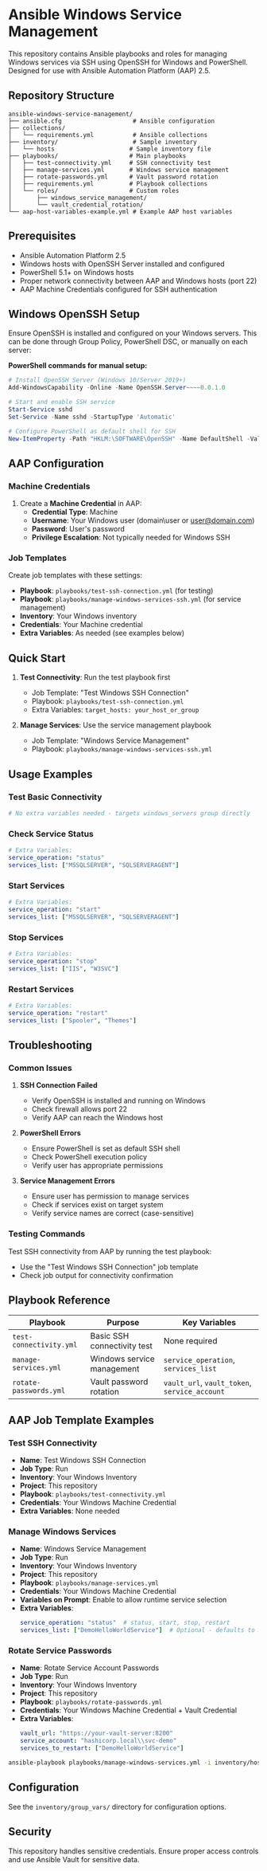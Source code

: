# Ansible Windows Service Management

This repository contains Ansible playbooks and roles for managing Windows services via SSH using OpenSSH for Windows and PowerShell. Designed for use with Ansible Automation Platform (AAP) 2.5.

## Repository Structure

```
ansible-windows-service-management/
├── ansible.cfg                    # Ansible configuration
├── collections/
│   └── requirements.yml           # Ansible collections
├── inventory/                     # Sample inventory
│   └── hosts                     # Sample inventory file
├── playbooks/                    # Main playbooks
│   ├── test-connectivity.yml     # SSH connectivity test
│   ├── manage-services.yml       # Windows service management
│   ├── rotate-passwords.yml      # Vault password rotation
│   ├── requirements.yml          # Playbook collections
│   └── roles/                    # Custom roles
│       ├── windows_service_management/
│       └── vault_credential_rotation/
└── aap-host-variables-example.yml # Example AAP host variables
```

## Prerequisites

- Ansible Automation Platform 2.5
- Windows hosts with OpenSSH Server installed and configured
- PowerShell 5.1+ on Windows hosts
- Proper network connectivity between AAP and Windows hosts (port 22)
- AAP Machine Credentials configured for SSH authentication

## Windows OpenSSH Setup

Ensure OpenSSH is installed and configured on your Windows servers. This can be done through Group Policy, PowerShell DSC, or manually on each server:

**PowerShell commands for manual setup:**
```powershell
# Install OpenSSH Server (Windows 10/Server 2019+)
Add-WindowsCapability -Online -Name OpenSSH.Server~~~~0.0.1.0

# Start and enable SSH service
Start-Service sshd
Set-Service -Name sshd -StartupType 'Automatic'

# Configure PowerShell as default shell for SSH
New-ItemProperty -Path "HKLM:\SOFTWARE\OpenSSH" -Name DefaultShell -Value "C:\Windows\System32\WindowsPowerShell\v1.0\powershell.exe" -PropertyType String -Force
```

## AAP Configuration

### Machine Credentials
1. Create a **Machine Credential** in AAP:
   - **Credential Type**: Machine
   - **Username**: Your Windows user (domain\user or user@domain.com)
   - **Password**: User's password
   - **Privilege Escalation**: Not typically needed for Windows SSH

### Job Templates
Create job templates with these settings:
- **Playbook**: `playbooks/test-ssh-connection.yml` (for testing)
- **Playbook**: `playbooks/manage-windows-services-ssh.yml` (for service management)
- **Inventory**: Your Windows inventory
- **Credentials**: Your Machine credential
- **Extra Variables**: As needed (see examples below)

## Quick Start

1. **Test Connectivity**: Run the test playbook first
   - Job Template: "Test Windows SSH Connection"
   - Playbook: `playbooks/test-ssh-connection.yml`
   - Extra Variables: `target_hosts: your_host_or_group`

2. **Manage Services**: Use the service management playbook
   - Job Template: "Windows Service Management"
   - Playbook: `playbooks/manage-windows-services-ssh.yml`

## Usage Examples

### Test Basic Connectivity
```yaml
# No extra variables needed - targets windows_servers group directly
```

### Check Service Status
```yaml
# Extra Variables:
service_operation: "status"
services_list: ["MSSQLSERVER", "SQLSERVERAGENT"]
```

### Start Services
```yaml
# Extra Variables:
service_operation: "start"
services_list: ["MSSQLSERVER", "SQLSERVERAGENT"]
```

### Stop Services
```yaml
# Extra Variables:
service_operation: "stop"
services_list: ["IIS", "W3SVC"]
```

### Restart Services
```yaml
# Extra Variables:
service_operation: "restart"
services_list: ["Spooler", "Themes"]
```

## Troubleshooting

### Common Issues

1. **SSH Connection Failed**
   - Verify OpenSSH is installed and running on Windows
   - Check firewall allows port 22
   - Verify AAP can reach the Windows host

2. **PowerShell Errors**
   - Ensure PowerShell is set as default SSH shell
   - Check PowerShell execution policy
   - Verify user has appropriate permissions

3. **Service Management Errors**
   - Ensure user has permission to manage services
   - Check if services exist on target system
   - Verify service names are correct (case-sensitive)

### Testing Commands

Test SSH connectivity from AAP by running the test playbook:
- Use the "Test Windows SSH Connection" job template
- Check job output for connectivity confirmation

## Playbook Reference

| Playbook | Purpose | Key Variables |
|----------|---------|---------------|
| `test-connectivity.yml` | Basic SSH connectivity test | None required |
| `manage-services.yml` | Windows service management | `service_operation`, `services_list` |
| `rotate-passwords.yml` | Vault password rotation | `vault_url`, `vault_token`, `service_account` |

## AAP Job Template Examples

### Test SSH Connectivity
- **Name**: Test Windows SSH Connection
- **Job Type**: Run
- **Inventory**: Your Windows Inventory
- **Project**: This repository
- **Playbook**: `playbooks/test-connectivity.yml`
- **Credentials**: Your Windows Machine Credential
- **Extra Variables**: None needed

### Manage Windows Services
- **Name**: Windows Service Management
- **Job Type**: Run
- **Inventory**: Your Windows Inventory
- **Project**: This repository
- **Playbook**: `playbooks/manage-services.yml`
- **Credentials**: Your Windows Machine Credential
- **Variables on Prompt**: Enable to allow runtime service selection
- **Extra Variables**:
  ```yaml
  service_operation: "status"  # status, start, stop, restart
  services_list: ["DemoHelloWorldService"]  # Optional - defaults to DemoHelloWorldService
  ```

### Rotate Service Passwords
- **Name**: Rotate Service Account Passwords
- **Job Type**: Run
- **Inventory**: Your Windows Inventory
- **Project**: This repository
- **Playbook**: `playbooks/rotate-passwords.yml`
- **Credentials**: Your Windows Machine Credential + Vault Credential
- **Extra Variables**:
  ```yaml
  vault_url: "https://your-vault-server:8200"
  service_account: "hashicorp.local\\svc-demo"
  services_to_restart: ["DemoHelloWorldService"]
  ```

```bash
ansible-playbook playbooks/manage-windows-services.yml -i inventory/hosts.yml
```

## Configuration

See the `inventory/group_vars/` directory for configuration options.

## Security

This repository handles sensitive credentials. Ensure proper access controls and use Ansible Vault for sensitive data.